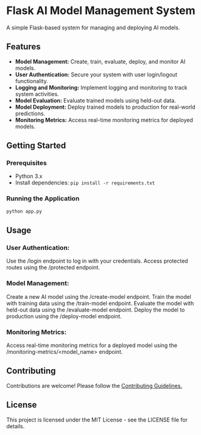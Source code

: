 # Flask AI Model Management System

A simple Flask-based system for managing and deploying AI models.

## Features

- **Model Management:** Create, train, evaluate, deploy, and monitor AI models.
- **User Authentication:** Secure your system with user login/logout functionality.
- **Logging and Monitoring:** Implement logging and monitoring to track system activities.
- **Model Evaluation:** Evaluate trained models using held-out data.
- **Model Deployment:** Deploy trained models to production for real-world predictions.
- **Monitoring Metrics:** Access real-time monitoring metrics for deployed models.

## Getting Started

### Prerequisites

- Python 3.x
- Install dependencies: `pip install -r requirements.txt`

### Running the Application

```bash
python app.py
```


## Usage
### User Authentication:
Use the /login endpoint to log in with your credentials.
Access protected routes using the /protected endpoint.

### Model Management:
Create a new AI model using the /create-model endpoint.
Train the model with training data using the /train-model endpoint.
Evaluate the model with held-out data using the /evaluate-model endpoint.
Deploy the model to production using the /deploy-model endpoint.

### Monitoring Metrics:
Access real-time monitoring metrics for a deployed model using the /monitoring-metrics/<model_name> endpoint.

## Contributing
Contributions are welcome! Please follow the [Contributing Guidelines.](Contributions.md)

## License
This project is licensed under the MIT License - see the LICENSE file for details.